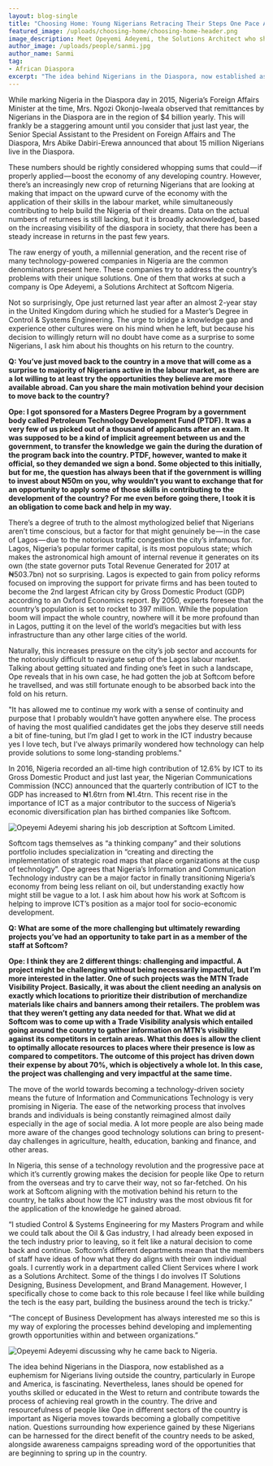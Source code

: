 ```yaml
---
layout: blog-single
title: "Choosing Home: Young Nigerians Retracing Their Steps One Pace At a Time"
featured_image: /uploads/choosing-home/choosing-home-header.png
image_description: Meet Opeyemi Adeyemi, the Solutions Architect who shares the story of his return from the diaspora with us
author_image: /uploads/people/sanmi.jpg
author_name: Sanmi
tag:
- African Diaspora
excerpt: "The idea behind Nigerians in the Diaspora, now established as a euphemism for Nigerians living outside the country, particularly in Europe and America, is fascinating. Read about the reason behind Ope Adeyemi’s decision to return to Nigeria, after an almost 2-year stay in the United Kingdom."
---
```


While marking Nigeria in the Diaspora day in 2015, Nigeria’s Foreign Affairs Minister at the time, Mrs. Ngozi Okonjo-Iweala observed that remittances by Nigerians in the Diaspora are in the region of $4 billion yearly. This will frankly be a staggering amount until you consider that just last year, the Senior Special Assistant to the President on Foreign Affairs and The Diaspora, Mrs Abike Dabiri-Erewa announced that about 15 million Nigerians live in the Diaspora.

These numbers should be rightly considered whopping sums that could — if properly applied — boost the economy of any developing country. However, there’s an increasingly new crop of returning Nigerians that are looking at making that impact on the upward curve of the economy with the application of their skills in the labour market, while simultaneously contributing to help build the Nigeria of their dreams. Data on the actual numbers of returnees is still lacking, but it is broadly acknowledged, based on the increasing visibility of the diaspora in society, that there has been a steady increase in returns in the past few years.

The raw energy of youth, a millennial generation, and the recent rise of many technology-powered companies in Nigeria are the common denominators present here. These companies try to address the country’s problems with their unique solutions. One of them that works at such a company is Ope Adeyemi, a Solutions Architect at Softcom Nigeria.

Not so surprisingly, Ope just returned last year after an almost 2-year stay in the United Kingdom during which he studied for a Master’s Degree in Control & Systems Engineering. The urge to bridge a knowledge gap and experience other cultures were on his mind when he left, but because his decision to willingly return will no doubt have come as a surprise to some Nigerians, I ask him about his thoughts on his return to the country.

**Q: You’ve just moved back to the country in a move that will come as a surprise to majority of Nigerians active in the labour market, as there are a lot willing to at least try the opportunities they believe are more available abroad. Can you share the main motivation behind your decision to move back to the country?**

**Ope: I got sponsored for a Masters Degree Program by a government body called Petroleum Technology Development Fund (PTDF). It was a very few of us picked out of a thousand of applicants after an exam. It was supposed to be a kind of implicit agreement between us and the government, to transfer the knowledge we gain the during the duration of the program back into the country. PTDF, however, wanted to make it official, so they demanded we sign a bond. Some objected to this initially, but for me, the question has always been that if the government is willing to invest about ₦50m on you, why wouldn’t you want to exchange that for an opportunity to apply some of those skills in contributing to the development of the country? For me even before going there, I took it is an obligation to come back and help in my way.**

There’s a degree of truth to the almost mythologized belief that Nigerians aren’t time conscious, but a factor for that might genuinely be — in the case of Lagos — due to the notorious traffic congestion the city’s infamous for. Lagos, Nigeria’s popular former capital, is its most populous state; which makes the astronomical high amount of internal revenue it generates on its own (the state governor puts Total Revenue Generated for 2017 at ₦503.7bn) not so surprising. Lagos is expected to gain from policy reforms focused on improving the support for private firms and has been touted to become the 2nd largest African city by Gross Domestic Product (GDP) according to an Oxford Economics report. By 2050, experts foresee that the country’s population is set to rocket to 397 million. While the population boom will impact the whole country, nowhere will it be more profound than in Lagos, putting it on the level of the world’s megacities but with less infrastructure than any other large cities of the world.

Naturally, this increases pressure on the city’s job sector and accounts for the notoriously difficult to navigate setup of the Lagos labour market. Talking about getting situated and finding one’s feet in such a landscape, Ope reveals that in his own case, he had gotten the job at Softcom before he travellsed, and was still fortunate enough to be absorbed back into the fold on his return.

"It has allowed me to continue my work with a sense of continuity and purpose that I probably wouldn’t have gotten anywhere else. The process of having the most qualified candidates get the jobs they deserve still needs a bit of fine-tuning, but I’m glad I get to work in the ICT industry because yes I love tech, but I’ve always primarily wondered how technology can help provide solutions to some long-standing problems."

In 2016, Nigeria recorded an all-time high contribution of 12.6% by ICT to its Gross Domestic Product and just last year, the Nigerian Communications Commission (NCC) announced that the quarterly contribution of ICT to the GDP has increased to ₦1.6trn from ₦1.4trn. This recent rise in the importance of ICT as a major contributor to the success of Nigeria’s economic diversification plan has birthed companies like Softcom.

![Opeyemi Adeyemi sharing his job description at Softcom Limited.](/uploads/choosing-home/choosing-home-01.png "Opeyemi Adeyemi sharing his job description at Softcom Limited.")

Softcom tags themselves as “a thinking company” and their solutions portfolio includes specialization in “creating and directing the implementation of strategic road maps that place organizations at the cusp of technology”. Ope agrees that Nigeria’s Information and Communication Technology industry can be a major factor in finally transitioning Nigeria’s economy from being less reliant on oil, but understanding exactly how might still be vague to a lot. I ask him about how his work at Softcom is helping to improve ICT’s position as a major tool for socio-economic development.

**Q: What are some of the more challenging but ultimately rewarding projects you’ve had an opportunity to take part in as a member of the staff at Softcom?**

**Ope: I think they are 2 different things: challenging and impactful. A project might be challenging without being necessarily impactful, but I’m more interested in the latter. One of such projects was the MTN Trade Visibility Project. Basically, it was about the client needing an analysis on exactly which locations to prioritize their distribution of merchandize materials like chairs and banners among their retailers. The problem was that they weren’t getting any data needed for that. What we did at Softcom was to come up with a Trade Visibility analysis which entailed going around the country to gather information on MTN’s visibility against its competitors in certain areas. What this does is allow the client to optimally allocate resources to places where their presence is low as compared to competitors. The outcome of this project has driven down their expense by about 70%, which is objectively a whole lot. In this case, the project was challenging and very impactful at the same time.**

The move of the world towards becoming a technology-driven society means the future of Information and Communications Technology is very promising in Nigeria. The ease of the networking process that involves brands and individuals is being constantly reimagined almost daily especially in the age of social media. A lot more people are also being made more aware of the changes good technology solutions can bring to present-day challenges in agriculture, health, education, banking and finance, and other areas.

In Nigeria, this sense of a technology revolution and the progressive pace at which it’s currently growing makes the decision for people like Ope to return from the overseas and try to carve their way, not so far-fetched. On his work at Softcom aligning with the motivation behind his return to the country, he talks about how the ICT industry was the most obvious fit for the application of the knowledge he gained abroad.

“I studied Control & Systems Engineering for my Masters Program and while we could talk about the Oil & Gas industry, I had already been exposed in the tech industry prior to leaving, so it felt like a natural decision to come back and continue. Softcom’s different departments mean that the members of staff have ideas of how what they do aligns with their own individual goals. I currently work in a department called Client Services where I work as a Solutions Architect. Some of the things I do involves IT Solutions Designing, Business Development, and Brand Management. However, I specifically chose to come back to this role because I feel like while building the tech is the easy part, building the business around the tech is tricky.”

“The concept of Business Development has always interested me so this is my way of exploring the processes behind developing and implementing growth opportunities within and between organizations.”

![Opeyemi Adeyemi discussing why he came back to Nigeria.](/uploads/choosing-home/choosing-home-02.png "Opeyemi Adeyemi discussing why he came back to Nigeria.")

The idea behind Nigerians in the Diaspora, now established as a euphemism for Nigerians living outside the country, particularly in Europe and America, is fascinating. Nevertheless, lanes should be opened for youths skilled or educated in the West to return and contribute towards the process of achieving real growth in the country. The drive and resourcefulness of people like Ope in different sectors of the country is important as Nigeria moves towards becoming a globally competitive nation. Questions surrounding how experience gained by these Nigerians can be harnessed for the direct benefit of the country needs to be asked, alongside awareness campaigns spreading word of the opportunities that are beginning to spring up in the country.
